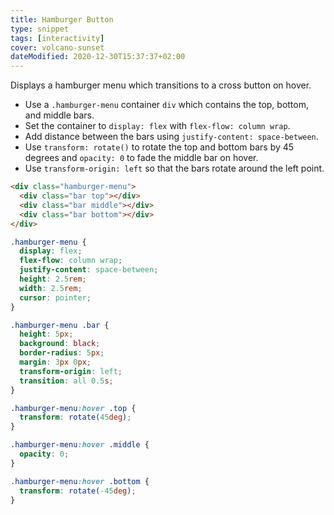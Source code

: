 ```yaml
---
title: Hamburger Button
type: snippet
tags: [interactivity]
cover: volcano-sunset
dateModified: 2020-12-30T15:37:37+02:00
---
```


Displays a hamburger menu which transitions to a cross button on hover.

- Use a `.hamburger-menu` container `div` which contains the top, bottom, and middle bars.
- Set the container to `display: flex` with `flex-flow: column wrap`.
- Add distance between the bars using `justify-content: space-between`.
- Use `transform: rotate()` to rotate the top and bottom bars by 45 degrees and `opacity: 0` to fade the middle bar on hover.
- Use `transform-origin: left` so that the bars rotate around the left point.

```html
<div class="hamburger-menu">
  <div class="bar top"></div>
  <div class="bar middle"></div>
  <div class="bar bottom"></div>
</div>
```

```css
.hamburger-menu {
  display: flex;
  flex-flow: column wrap;
  justify-content: space-between;
  height: 2.5rem;
  width: 2.5rem;
  cursor: pointer;
}

.hamburger-menu .bar {
  height: 5px;
  background: black;
  border-radius: 5px;
  margin: 3px 0px;
  transform-origin: left;
  transition: all 0.5s;
}

.hamburger-menu:hover .top {
  transform: rotate(45deg);
}

.hamburger-menu:hover .middle {
  opacity: 0;
}

.hamburger-menu:hover .bottom {
  transform: rotate(-45deg);
}
```
